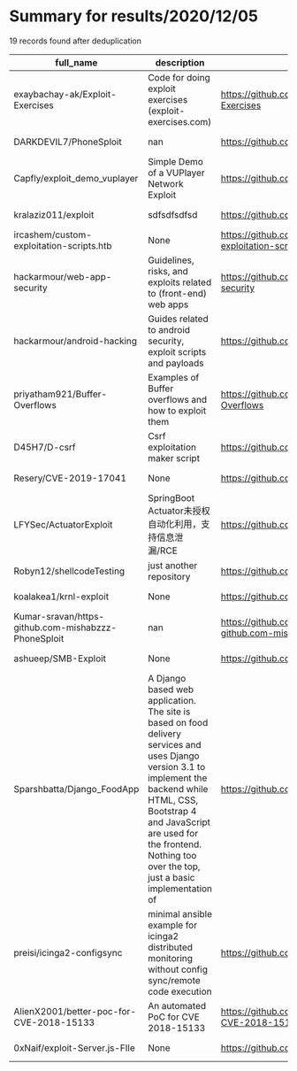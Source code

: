 
# Summary for results/2020/12/05
    
19 records found after deduplication

| full_name | description | html_url | matched_list | matched_count | pushed_at | size | stargazers_count | language | forks_count |
|-----------------------------------------------------|------------------------------------------------------------------------------------------------------------------------------------------------------------------------------------------------------------------------------------------------------------------|------------------------------------------------------------------------|---------------------------|-----------------|---------------------------|--------|--------------------|------------|---------------|
| exaybachay-ak/Exploit-Exercises | Code for doing exploit exercises (exploit-exercises.com) | https://github.com/exaybachay-ak/Exploit-Exercises | ['exploit'] | 1 | 2020-12-05 05:51:07+00:00 | 9 | 2 | | 2 |
| DARKDEVIL7/PhoneSploit | nan | https://github.com/DARKDEVIL7/PhoneSploit | ['sploit'] | 1 | 2020-12-05 11:01:03+00:00 | 9826 | 0 | Python | 0 |
| Capfly/exploit_demo_vuplayer | Simple Demo of a VUPlayer Network Exploit | https://github.com/Capfly/exploit_demo_vuplayer | ['exploit'] | 1 | 2020-12-05 22:22:08+00:00 | 1668 | 0 | JavaScript | 0 |
| kralaziz011/exploit | sdfsdfsdfsd | https://github.com/kralaziz011/exploit | ['exploit'] | 1 | 2020-12-05 20:03:07+00:00 | 0 | 0 | | 0 |
| ircashem/custom-exploitation-scripts.htb | None | https://github.com/ircashem/custom-exploitation-scripts.htb | ['exploit'] | 1 | 2020-12-05 21:02:29+00:00 | 2 | 0 | Python | 0 |
| hackarmour/web-app-security | Guidelines, risks, and exploits related to (front-end) web apps | https://github.com/hackarmour/web-app-security | ['exploit'] | 1 | 2020-12-05 17:54:24+00:00 | 0 | 0 | | 0 |
| hackarmour/android-hacking | Guides related to android security, exploit scripts and payloads | https://github.com/hackarmour/android-hacking | ['exploit'] | 1 | 2020-12-05 17:51:02+00:00 | 0 | 0 | | 0 |
| priyatham921/Buffer-Overflows | Examples of Buffer overflows and how to exploit them | https://github.com/priyatham921/Buffer-Overflows | ['exploit'] | 1 | 2020-12-05 16:43:07+00:00 | 0 | 0 | | 0 |
| D45H7/D-csrf | Csrf exploitation maker script | https://github.com/D45H7/D-csrf | ['exploit'] | 1 | 2020-12-05 12:28:47+00:00 | 5 | 0 | Python | 0 |
| Resery/CVE-2019-17041 | None | https://github.com/Resery/CVE-2019-17041 | ['cve-2'] | 1 | 2020-12-05 07:50:36+00:00 | 2798 | 0 | C | 0 |
| LFYSec/ActuatorExploit | SpringBoot Actuator未授权自动化利用，支持信息泄漏/RCE | https://github.com/LFYSec/ActuatorExploit | ['exploit', 'rce'] | 2 | 2020-12-05 13:57:32+00:00 | 12 | 101 | Python | 13 |
| Robyn12/shellcodeTesting | just another repository | https://github.com/Robyn12/shellcodeTesting | ['shellcode'] | 1 | 2020-12-05 08:19:52+00:00 | 3 | 0 | Python | 0 |
| koalakea1/krnl-exploit | None | https://github.com/koalakea1/krnl-exploit | ['exploit'] | 1 | 2020-12-05 03:14:22+00:00 | 0 | 0 | | 0 |
| Kumar-sravan/https-github.com-mishabzzz-PhoneSploit | nan | https://github.com/Kumar-sravan/https-github.com-mishabzzz-PhoneSploit | ['sploit'] | 1 | 2020-12-05 02:17:04+00:00 | 0 | 1 | | 0 |
| ashueep/SMB-Exploit | None | https://github.com/ashueep/SMB-Exploit | ['exploit'] | 1 | 2020-12-05 12:03:19+00:00 | 14 | 1 | | 0 |
| Sparshbatta/Django_FoodApp | A Django based web application. The site is based on food delivery services and uses Django version 3.1 to implement the backend while HTML, CSS, Bootstrap 4 and JavaScript are used for the frontend. Nothing too over the top, just a basic implementation of | https://github.com/Sparshbatta/Django_FoodApp | ['exploit'] | 1 | 2020-12-05 06:57:20+00:00 | 16780 | 3 | HTML | 0 |
| preisi/icinga2-configsync | minimal ansible example for icinga2 distributed monitoring without config sync/remote code execution | https://github.com/preisi/icinga2-configsync | ['remote code execution'] | 1 | 2020-12-05 21:51:11+00:00 | 10 | 0 | HTML | 0 |
| AlienX2001/better-poc-for-CVE-2018-15133 | An automated PoC for CVE 2018-15133 | https://github.com/AlienX2001/better-poc-for-CVE-2018-15133 | ['cve poc', 'cve-2'] | 2 | 2020-12-05 11:01:59+00:00 | 7 | 0 | PHP | 0 |
| 0xNaif/exploit-Server.js-FIle | None | https://github.com/0xNaif/exploit-Server.js-FIle | ['exploit'] | 1 | 2020-12-05 22:42:39+00:00 | 1 | 0 | | 0 |
